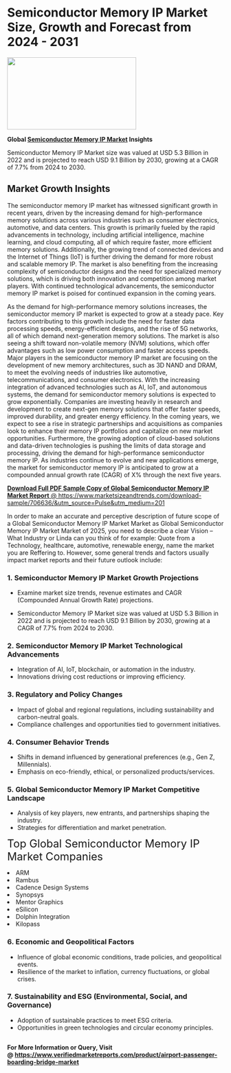 <H1>Semiconductor Memory IP Market Size, Growth and Forecast from 2024 - 2031</H1><img class="aligncenter size-medium wp-image-584254" src="https://thirdeyenews.in/wp-content/uploads/2024/09/Global-Market-Research-300x168.jpeg" alt="" width="300" height="168" /><p><strong>Global&nbsp;<a href="https://www.marketsizeandtrends.com/download-sample/706636/&amp;utm_source=Pulse&amp;utm_medium=201">Semiconductor Memory IP Market</a> Insights</strong></p><p>Semiconductor Memory IP Market size was valued at USD 5.3 Billion in 2022 and is projected to reach USD 9.1 Billion by 2030, growing at a CAGR of 7.7% from 2024 to 2030.</p><p><h2>Market Growth Insights</h2> <p>The semiconductor memory IP market has witnessed significant growth in recent years, driven by the increasing demand for high-performance memory solutions across various industries such as consumer electronics, automotive, and data centers. This growth is primarily fueled by the rapid advancements in technology, including artificial intelligence, machine learning, and cloud computing, all of which require faster, more efficient memory solutions. Additionally, the growing trend of connected devices and the Internet of Things (IoT) is further driving the demand for more robust and scalable memory IP. The market is also benefiting from the increasing complexity of semiconductor designs and the need for specialized memory solutions, which is driving both innovation and competition among market players. With continued technological advancements, the semiconductor memory IP market is poised for continued expansion in the coming years.</p> <p><a href="#"></a></p> <p>As the demand for high-performance memory solutions increases, the semiconductor memory IP market is expected to grow at a steady pace. Key factors contributing to this growth include the need for faster data processing speeds, energy-efficient designs, and the rise of 5G networks, all of which demand next-generation memory solutions. The market is also seeing a shift toward non-volatile memory (NVM) solutions, which offer advantages such as low power consumption and faster access speeds. Major players in the semiconductor memory IP market are focusing on the development of new memory architectures, such as 3D NAND and DRAM, to meet the evolving needs of industries like automotive, telecommunications, and consumer electronics. With the increasing integration of advanced technologies such as AI, IoT, and autonomous systems, the demand for semiconductor memory solutions is expected to grow exponentially. Companies are investing heavily in research and development to create next-gen memory solutions that offer faster speeds, improved durability, and greater energy efficiency. In the coming years, we expect to see a rise in strategic partnerships and acquisitions as companies look to enhance their memory IP portfolios and capitalize on new market opportunities. Furthermore, the growing adoption of cloud-based solutions and data-driven technologies is pushing the limits of data storage and processing, driving the demand for high-performance semiconductor memory IP. As industries continue to evolve and new applications emerge, the market for semiconductor memory IP is anticipated to grow at a compounded annual growth rate (CAGR) of X% through the next five years.</p> <p><a href="#"></p><p><span class=""><strong>Download Full PDF Sample Copy of Global Semiconductor Memory IP Market Report</strong> @ <a href="https://www.marketsizeandtrends.com/download-sample/706636/&amp;utm_source=Pulse&amp;utm_medium=201" target="_blank">https://www.marketsizeandtrends.com/download-sample/706636/&amp;utm_source=Pulse&amp;utm_medium=201</a></span></p><p>In order to make an accurate and perceptive description of future scope of a Global&nbsp;Semiconductor Memory IP Market Market as Global&nbsp;Semiconductor Memory IP Market Market of 2025, you need to describe a clear Vision &ndash; What Industry or Linda can you think of for example: Quote from a Technology, healthcare, automotive, renewable energy, name the market you are Reffering to. However, some general trends and factors usually impact market reports and their future outlook include:</p><h3>1.&nbsp;<strong>Semiconductor Memory IP Market Growth Projections</strong></h3><ul><li>Examine market size trends, revenue estimates and CAGR (Compounded Annual Growth Rate) projections.</li><li><p>Semiconductor Memory IP Market size was valued at USD 5.3 Billion in 2022 and is projected to reach USD 9.1 Billion by 2030, growing at a CAGR of 7.7% from 2024 to 2030.</p></li></ul><h3>2.&nbsp;<strong>Semiconductor Memory IP Market Technological Advancements</strong></h3><ul><li>Integration of AI, IoT, blockchain, or automation in the industry.</li><li>Innovations driving cost reductions or improving efficiency.</li></ul><h3>3.&nbsp;<strong>Regulatory and Policy Changes</strong></h3><ul><li>Impact of global and regional regulations, including sustainability and carbon-neutral goals.</li><li>Compliance challenges and opportunities tied to government initiatives.</li></ul><h3>4.&nbsp;<strong>Consumer Behavior Trends</strong></h3><ul><li>Shifts in demand influenced by generational preferences (e.g., Gen Z, Millennials).</li><li>Emphasis on eco-friendly, ethical, or personalized products/services.</li></ul><h3>5.&nbsp;<strong>Global Semiconductor Memory IP Market Competitive Landscape</strong></h3><ul><li>Analysis of key players, new entrants, and partnerships shaping the industry.</li><li>Strategies for differentiation and market penetration.</li></ul><p data-pm-slice="1 1 []"><span style="color: inherit; font-family: inherit; font-size: 25px;">Top Global Semiconductor Memory IP Market Companies</span></p><div class="" data-test-id=""><p><li>ARM</li><li> Rambus</li><li> Cadence Design Systems</li><li> Synopsys</li><li> Mentor Graphics</li><li> eSilicon</li><li> Dolphin Integration</li><li> Kilopass</li></p></div><h3>6.&nbsp;<strong>Economic and Geopolitical Factors</strong></h3><ul><li>Influence of global economic conditions, trade policies, and geopolitical events.</li><li>Resilience of the market to inflation, currency fluctuations, or global crises.</li></ul><h3>7.&nbsp;<strong>Sustainability and ESG (Environmental, Social, and Governance)</strong></h3><ul><li>Adoption of sustainable practices to meet ESG criteria.</li><li>Opportunities in green technologies and circular economy principles.</li></ul><h2><strong style="font-size: 14px;">For More Information or Query, Visit @&nbsp;</strong><a style="background-color: #ffffff; font-size: 14px;" href="https://www.marketsizeandtrends.com/report/semiconductor-memory-ip-market/" target="_blank">https://www.verifiedmarketreports.com/product/airport-passenger-boarding-bridge-market</a></h2>